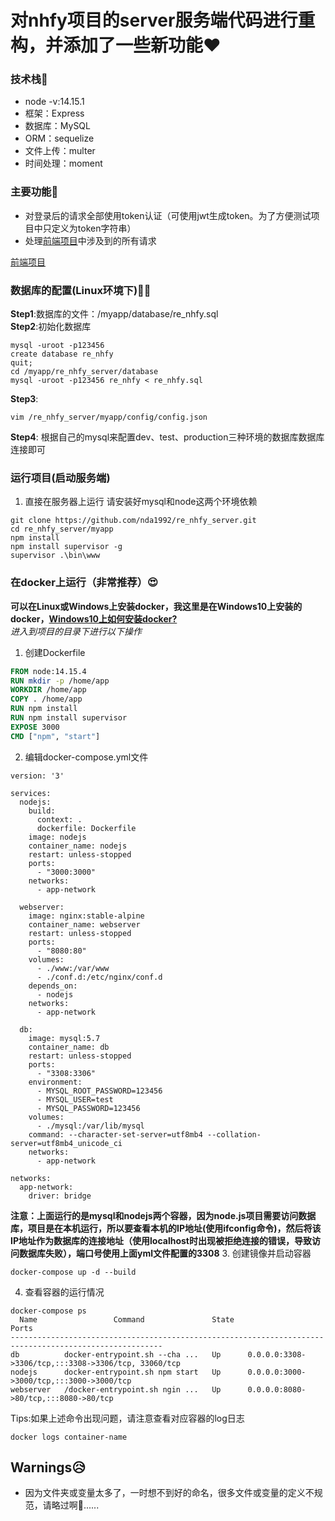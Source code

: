 # 对nhfy项目的server服务端代码进行重构，并添加了一些新功能♥
### 技术栈🌈
- node -v:14.15.1
- 框架：Express
- 数据库：MySQL
- ORM：sequelize
- 文件上传：multer
- 时间处理：moment
### 主要功能🚀
- 对登录后的请求全部使用token认证（可使用jwt生成token。为了方便测试项目中只定义为token字符串）
- 处理[前端项目](https://github.com/nda1992/re_nhfy_client.git)中涉及到的所有请求

[前端项目](https://github.com/nda1992/re_nhfy_client.git)
### 数据库的配置(Linux环境下)🚴‍♀️
**Step1**:数据库的文件：/myapp/database/re_nhfy.sql<br>
**Step2**:初始化数据库
``` shell
mysql -uroot -p123456
create database re_nhfy
quit;
cd /myapp/re_nhfy_server/database
mysql -uroot -p123456 re_nhfy < re_nhfy.sql
```
**Step3**: 
```shell
vim /re_nhfy_server/myapp/config/config.json
```
**Step4**: 根据自己的mysql来配置dev、test、production三种环境的数据库数据库连接即可

### 运行项目(启动服务端)
1. 直接在服务器上运行
请安装好mysql和node这两个环境依赖
 ```shell
git clone https://github.com/nda1992/re_nhfy_server.git
cd re_nhfy_server/myapp
npm install
npm install supervisor -g
supervisor .\bin\www
 ```
 ### 在docker上运行（非常推荐）😍
 **可以在Linux或Windows上安装docker，我这里是在Windows10上安装的docker，[Windows10上如何安装docker?](https://zhuanlan.zhihu.com/p/148511634)**<br>
 *进入到项目的目录下进行以下操作*
 1. 创建Dockerfile
 ``` Dockerfile
FROM node:14.15.4
RUN mkdir -p /home/app
WORKDIR /home/app
COPY . /home/app
RUN npm install
RUN npm install supervisor
EXPOSE 3000
CMD ["npm", "start"]
 ```

2. 编辑docker-compose.yml文件
```
version: '3'

services:
  nodejs:
    build:
      context: .
      dockerfile: Dockerfile
    image: nodejs
    container_name: nodejs
    restart: unless-stopped
    ports:
      - "3000:3000"
    networks:
      - app-network

  webserver:
    image: nginx:stable-alpine
    container_name: webserver
    restart: unless-stopped
    ports:
      - "8080:80"
    volumes:
      - ./www:/var/www
      - ./conf.d:/etc/nginx/conf.d
    depends_on:
      - nodejs
    networks:
      - app-network

  db:
    image: mysql:5.7
    container_name: db
    restart: unless-stopped
    ports:
      - "3308:3306"
    environment:
      - MYSQL_ROOT_PASSWORD=123456
      - MYSQL_USER=test
      - MYSQL_PASSWORD=123456
    volumes:
      - ./mysql:/var/lib/mysql
    command: --character-set-server=utf8mb4 --collation-server=utf8mb4_unicode_ci
    networks:
      - app-network

networks:
  app-network:
    driver: bridge
```
**注意：上面运行的是mysql和nodejs两个容器，因为node.js项目需要访问数据库，项目是在本机运行，所以要查看本机的IP地址(使用ifconfig命令)，然后将该IP地址作为数据库的连接地址（使用localhost时出现被拒绝连接的错误，导致访问数据库失败），端口号使用上面yml文件配置的3308**
3. 创建镜像并启动容器
```
docker-compose up -d --build
``` 
4. 查看容器的运行情况
```
docker-compose ps
  Name                 Command               State                          Ports                       
--------------------------------------------------------------------------------------------------------
db          docker-entrypoint.sh --cha ...   Up      0.0.0.0:3308->3306/tcp,:::3308->3306/tcp, 33060/tcp
nodejs      docker-entrypoint.sh npm start   Up      0.0.0.0:3000->3000/tcp,:::3000->3000/tcp           
webserver   /docker-entrypoint.sh ngin ...   Up      0.0.0.0:8080->80/tcp,:::8080->80/tcp    
```
Tips:如果上述命令出现问题，请注意查看对应容器的log日志
```
docker logs container-name
```

## Warnings😥
- 因为文件夹或变量太多了，一时想不到好的命名，很多文件或变量的定义不规范，请略过啊🤗......
